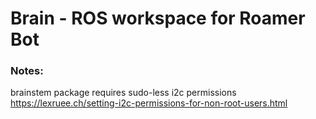# Brain - ROS workspace for Roamer Bot



### Notes:

brainstem package requires sudo-less i2c permissions 
https://lexruee.ch/setting-i2c-permissions-for-non-root-users.html
